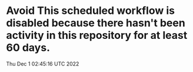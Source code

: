 # Avoid This scheduled workflow is disabled because there hasn't been activity in this repository for at least 60 days.
Thu Dec  1 02:45:16 UTC 2022
